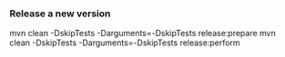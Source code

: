 ### Release a new version
mvn clean -DskipTests -Darguments=-DskipTests release:prepare
mvn clean -DskipTests -Darguments=-DskipTests release:perform

